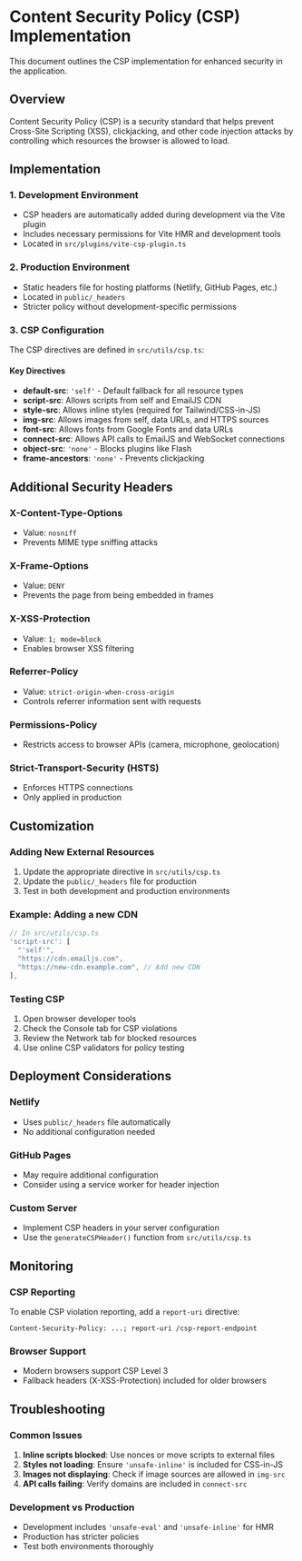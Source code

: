 # Content Security Policy (CSP) Implementation

This document outlines the CSP implementation for enhanced security in the application.

## Overview

Content Security Policy (CSP) is a security standard that helps prevent Cross-Site Scripting (XSS), clickjacking, and other code injection attacks by controlling which resources the browser is allowed to load.

## Implementation

### 1. Development Environment

- CSP headers are automatically added during development via the Vite plugin
- Includes necessary permissions for Vite HMR and development tools
- Located in `src/plugins/vite-csp-plugin.ts`

### 2. Production Environment

- Static headers file for hosting platforms (Netlify, GitHub Pages, etc.)
- Located in `public/_headers`
- Stricter policy without development-specific permissions

### 3. CSP Configuration

The CSP directives are defined in `src/utils/csp.ts`:

#### Key Directives

- **default-src**: `'self'` - Default fallback for all resource types
- **script-src**: Allows scripts from self and EmailJS CDN
- **style-src**: Allows inline styles (required for Tailwind/CSS-in-JS)
- **img-src**: Allows images from self, data URLs, and HTTPS sources
- **font-src**: Allows fonts from Google Fonts and data URLs
- **connect-src**: Allows API calls to EmailJS and WebSocket connections
- **object-src**: `'none'` - Blocks plugins like Flash
- **frame-ancestors**: `'none'` - Prevents clickjacking

## Additional Security Headers

### X-Content-Type-Options

- Value: `nosniff`
- Prevents MIME type sniffing attacks

### X-Frame-Options

- Value: `DENY`
- Prevents the page from being embedded in frames

### X-XSS-Protection

- Value: `1; mode=block`
- Enables browser XSS filtering

### Referrer-Policy

- Value: `strict-origin-when-cross-origin`
- Controls referrer information sent with requests

### Permissions-Policy

- Restricts access to browser APIs (camera, microphone, geolocation)

### Strict-Transport-Security (HSTS)

- Enforces HTTPS connections
- Only applied in production

## Customization

### Adding New External Resources

1. Update the appropriate directive in `src/utils/csp.ts`
2. Update the `public/_headers` file for production
3. Test in both development and production environments

### Example: Adding a new CDN

```typescript
// In src/utils/csp.ts
'script-src': [
  "'self'",
  "https://cdn.emailjs.com",
  "https://new-cdn.example.com", // Add new CDN
],
```

### Testing CSP

1. Open browser developer tools
2. Check the Console tab for CSP violations
3. Review the Network tab for blocked resources
4. Use online CSP validators for policy testing

## Deployment Considerations

### Netlify

- Uses `public/_headers` file automatically
- No additional configuration needed

### GitHub Pages

- May require additional configuration
- Consider using a service worker for header injection

### Custom Server

- Implement CSP headers in your server configuration
- Use the `generateCSPHeader()` function from `src/utils/csp.ts`

## Monitoring

### CSP Reporting

To enable CSP violation reporting, add a `report-uri` directive:

```
Content-Security-Policy: ...; report-uri /csp-report-endpoint
```

### Browser Support

- Modern browsers support CSP Level 3
- Fallback headers (X-XSS-Protection) included for older browsers

## Troubleshooting

### Common Issues

1. **Inline scripts blocked**: Use nonces or move scripts to external files
2. **Styles not loading**: Ensure `'unsafe-inline'` is included for CSS-in-JS
3. **Images not displaying**: Check if image sources are allowed in `img-src`
4. **API calls failing**: Verify domains are included in `connect-src`

### Development vs Production

- Development includes `'unsafe-eval'` and `'unsafe-inline'` for HMR
- Production has stricter policies
- Test both environments thoroughly
